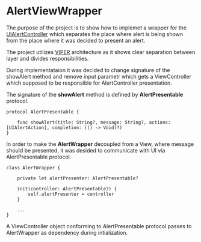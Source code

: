 # AlertViewWrapper

The purpose of the project is to show how to implemet a wrapper for the [UIAlertController](https://developer.apple.com/documentation/uikit/uialertcontroller) which separates the place where alert is being shown from the place where it was decided to present an alert.

The project utilizes [VIPER](https://www.objc.io/issues/13-architecture/viper/) architecture as it shows clear separation between layer and divides responsibilities.  

During implementataion it was decided to change signature of the showAlert method and remove input parametr which gets a ViewController which supposed to be responsible for AlertController presentation.

The signature of the **showAlert** method is defined by **AlertPresentable** protocol.

```
protocol AlertPresentable {

	func showAlert(title: String?, message: String?, actions:[UIAlertAction], completion: (() -> Void)?)
}
```

In order to make the **AlertWrapper** decoupled from a View, where message should be presented, it was desided to communicate with UI via AlertPresentable protocol. 
```
class AlertWrapper {
    
	private let alertPresenter: AlertPresentable?

	init(controller: AlertPresentable?) {
		self.alertPresenter = controller
	}
	
	...
}

```
A ViewController object conforming to AlertPresentable protocol passes to AlertWrapper as dependency during intialization. 
